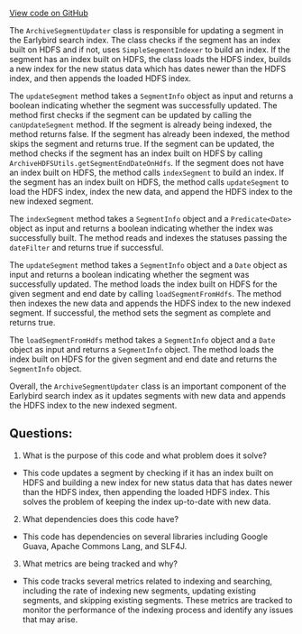 [View code on GitHub](https://github.com/misbahsy/the-algorithm/src/java/com/twitter/search/earlybird/archive/ArchiveSegmentUpdater.java)

The `ArchiveSegmentUpdater` class is responsible for updating a segment in the Earlybird search index. The class checks if the segment has an index built on HDFS and if not, uses `SimpleSegmentIndexer` to build an index. If the segment has an index built on HDFS, the class loads the HDFS index, builds a new index for the new status data which has dates newer than the HDFS index, and then appends the loaded HDFS index. 

The `updateSegment` method takes a `SegmentInfo` object as input and returns a boolean indicating whether the segment was successfully updated. The method first checks if the segment can be updated by calling the `canUpdateSegment` method. If the segment is already being indexed, the method returns false. If the segment has already been indexed, the method skips the segment and returns true. If the segment can be updated, the method checks if the segment has an index built on HDFS by calling `ArchiveHDFSUtils.getSegmentEndDateOnHdfs`. If the segment does not have an index built on HDFS, the method calls `indexSegment` to build an index. If the segment has an index built on HDFS, the method calls `updateSegment` to load the HDFS index, index the new data, and append the HDFS index to the new indexed segment. 

The `indexSegment` method takes a `SegmentInfo` object and a `Predicate<Date>` object as input and returns a boolean indicating whether the index was successfully built. The method reads and indexes the statuses passing the `dateFilter` and returns true if successful. 

The `updateSegment` method takes a `SegmentInfo` object and a `Date` object as input and returns a boolean indicating whether the segment was successfully updated. The method loads the index built on HDFS for the given segment and end date by calling `loadSegmentFromHdfs`. The method then indexes the new data and appends the HDFS index to the new indexed segment. If successful, the method sets the segment as complete and returns true. 

The `loadSegmentFromHdfs` method takes a `SegmentInfo` object and a `Date` object as input and returns a `SegmentInfo` object. The method loads the index built on HDFS for the given segment and end date and returns the `SegmentInfo` object. 

Overall, the `ArchiveSegmentUpdater` class is an important component of the Earlybird search index as it updates segments with new data and appends the HDFS index to the new indexed segment.
## Questions: 
 1. What is the purpose of this code and what problem does it solve?
- This code updates a segment by checking if it has an index built on HDFS and building a new index for new status data that has dates newer than the HDFS index, then appending the loaded HDFS index. This solves the problem of keeping the index up-to-date with new data.

2. What dependencies does this code have?
- This code has dependencies on several libraries including Google Guava, Apache Commons Lang, and SLF4J.

3. What metrics are being tracked and why?
- This code tracks several metrics related to indexing and searching, including the rate of indexing new segments, updating existing segments, and skipping existing segments. These metrics are tracked to monitor the performance of the indexing process and identify any issues that may arise.
